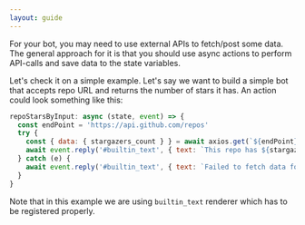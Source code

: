 ```yaml
---
layout: guide
---
```


For your bot, you may need to use external APIs to fetch/post some data.
The general approach for it is that you should use async actions to perform API-calls and save data to the state variables.

Let's check it on a simple example. Let's say we want to build a simple bot that accepts repo URL and returns the number of stars it has. An action could look something like this:

```js
repoStarsByInput: async (state, event) => {
  const endPoint = 'https://api.github.com/repos'
  try {
    const { data: { stargazers_count } } = await axios.get(`${endPoint}/${event.text}`)
    await event.reply('#builtin_text', { text: `This repo has ${stargazers_count} ★` })
  } catch (e) {
    await event.reply('#builtin_text', { text: `Failed to fetch data for this repo` })
  }
}
```

Note that in this example we are using `builtin_text` renderer which has to be registered properly.

